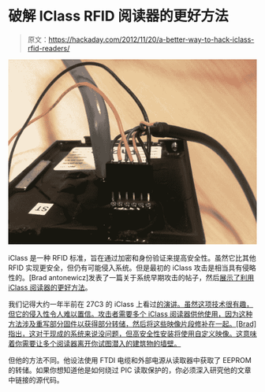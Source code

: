 # 破解 IClass RFID 阅读器的更好方法

> 原文：<https://hackaday.com/2012/11/20/a-better-way-to-hack-iclass-rfid-readers/>

![](img/f014317f948e4fab5e846b208d047661.png "new-iclass-eeprom-dumper")

iClass 是一种 RFID 标准，旨在通过加密和身份验证来提高安全性。虽然它比其他 RFID 实现更安全，但仍有可能侵入系统。但是最初的 iClass 攻击是相当具有侵略性的。[Brad antonewicz]发表了一篇关于系统早期攻击的帖子，然后[展示了利用 iClass 阅读器的更好方法](http://blog.opensecurityresearch.com/2012/11/dumping-iclass-keys.html)。

我们记得大约一年半前在 27C3 的 iClass 上看过[的演讲。虽然这项技术很有趣，但它的侵入性令人难以置信。攻击者需要多个 iClass 阅读器供他使用，因为这种方法涉及重写部分固件以获得部分转储，然后将这些映像片段修补在一起。[Brad]指出，这对于现成的系统来说没问题，但高安全性安装将使用自定义映像。这意味着你需要让多个阅读器离开你试图潜入的建筑物的墙壁。](http://hackaday.com/2011/02/23/breaking-the-iclass-security/)

但他的方法不同。他设法使用 FTDI 电缆和外部电源从读取器中获取了 EEPROM 的转储。如果你想知道他是如何绕过 PIC 读取保护的，你必须深入研究他的文章中链接的源代码。